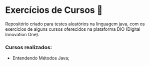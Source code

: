 # Exercícios de Cursos 🤠

Repositório criado para testes aleatórios na linguagem java, com os exercícios de alguns cursos oferecidos na plataforma DIO (Digital Innovation One).

### Cursos realizados:
- Entendendo Métodos Java;
